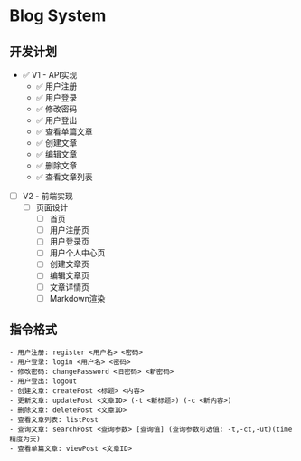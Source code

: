 # Blog System
## 开发计划
- ✅ V1 - API实现
  - ✅ 用户注册
  - ✅ 用户登录
  - ✅ 修改密码
  - ✅ 用户登出
  - ✅ 查看单篇文章
  - ✅ 创建文章
  - ✅ 编辑文章
  - ✅ 删除文章
  - ✅ 查看文章列表
- [ ] V2 - 前端实现
  - [ ] 页面设计
    - [ ] 首页
    - [ ] 用户注册页
    - [ ] 用户登录页
    - [ ] 用户个人中心页
    - [ ] 创建文章页
    - [ ] 编辑文章页
    - [ ] 文章详情页
    - [ ] Markdown渲染
## 指令格式
```
- 用户注册: register <用户名> <密码>
- 用户登录: login <用户名> <密码>
- 修改密码: changePassword <旧密码> <新密码>
- 用户登出: logout
- 创建文章: createPost <标题> <内容>
- 更新文章: updatePost <文章ID> (-t <新标题>) (-c <新内容>)
- 删除文章: deletePost <文章ID>
- 查看文章列表: listPost
- 查询文章: searchPost <查询参数> [查询值] (查询参数可选值: -t,-ct,-ut)(time精度为天)
- 查看单篇文章: viewPost <文章ID>
```